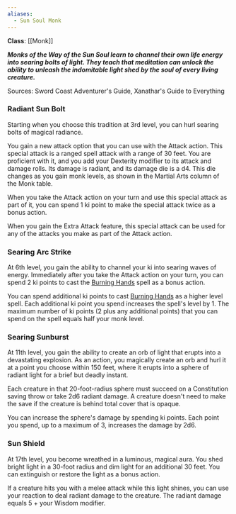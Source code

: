 ```yaml
---
aliases:
  - Sun Soul Monk
---
```

**Class**: [[Monk]] 

**_Monks of the Way of the Sun Soul learn to channel their own life energy into searing bolts of light. They teach that meditation can unlock the ability to unleash the indomitable light shed by the soul of every living creature._**

Sources: Sword Coast Adventurer's Guide, Xanathar's Guide to Everything

### Radiant Sun Bolt

Starting when you choose this tradition at 3rd level, you can hurl searing bolts of magical radiance.

You gain a new attack option that you can use with the Attack action. This special attack is a ranged spell attack with a range of 30 feet. You are proficient with it, and you add your Dexterity modifier to its attack and damage rolls. Its damage is radiant, and its damage die is a d4. This die changes as you gain monk levels, as shown in the Martial Arts column of the Monk table.

When you take the Attack action on your turn and use this special attack as part of it, you can spend 1 ki point to make the special attack twice as a bonus action.

When you gain the Extra Attack feature, this special attack can be used for any of the attacks you make as part of the Attack action.

### Searing Arc Strike

At 6th level, you gain the ability to channel your ki into searing waves of energy. Immediately after you take the Attack action on your turn, you can spend 2 ki points to cast the [Burning Hands](http://dnd5e.wikidot.com/spell:burning-hands) spell as a bonus action.

You can spend additional ki points to cast [Burning Hands](http://dnd5e.wikidot.com/spell:burning-hands) as a higher level spell. Each additional ki point you spend increases the spell's level by 1. The maximum number of ki points (2 plus any additional points) that you can spend on the spell equals half your monk level.

### Searing Sunburst

At 11th level, you gain the ability to create an orb of light that erupts into a devastating explosion. As an action, you magically create an orb and hurl it at a point you choose within 150 feet, where it erupts into a sphere of radiant light for a brief but deadly instant.

Each creature in that 20-foot-radius sphere must succeed on a Constitution saving throw or take 2d6 radiant damage. A creature doesn't need to make the save if the creature is behind total cover that is opaque.

You can increase the sphere's damage by spending ki points. Each point you spend, up to a maximum of 3, increases the damage by 2d6.

### Sun Shield

At 17th level, you become wreathed in a luminous, magical aura. You shed bright light in a 30-foot radius and dim light for an additional 30 feet. You can extinguish or restore the light as a bonus action.

If a creature hits you with a melee attack while this light shines, you can use your reaction to deal radiant damage to the creature. The radiant damage equals 5 + your Wisdom modifier.